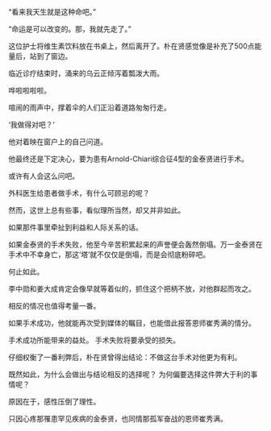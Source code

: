 “看来我天生就是这种命吧。”

“命运是可以改变的。那，我就先走了。”

这位护士将维生素饮料放在书桌上，然后离开了。朴在贤感觉像是补充了500点能量后，站到了窗边。

临近诊疗结束时，涌来的乌云正倾泻着瓢泼大雨。

哗啦啦啦啦。

喧闹的雨声中，撑着伞的人们正沿着道路匆匆行走。

‘我做得对吧？’

他对着映在窗户上的自己问道。

他最终还是下定决心，要为患有Arnold-Chiari综合征4型的金泰贤进行手术。

或许有人会这么问吧。

外科医生给患者做手术，有什么可顾忌的呢？

然而，这世上总有些事，看似理所当然，却又并非如此。

如果那件事里牵扯到利益和人际关系的话。

如果金泰贤的手术失败，他至今辛苦积累起来的声誉便会轰然倒塌。万一金泰贤在手术中不幸身亡，那这‘塔’就不仅仅是倒塌，而是会彻底粉碎吧。

何止如此。

李中勋和姜大成肯定会像早就等着似的，抓住这个把柄不放，对他群起而攻之。

相反的情况也值得考量一番。

如果手术成功，他就能再次受到媒体的瞩目，也能借此报答恩师崔秀满的情分。

手术成功所能带来的益处。
手术失败将要承受的损失。

仔细权衡了一番利弊后，朴在贤曾得出结论：不做这台手术对他更为有利。

既然如此，为什么会做出与结论相反的选择呢？
为何偏要选择这件弊大于利的事情呢？

原因在于，感性压倒了理性。

只因心疼那罹患罕见疾病的金泰贤，也同情那孤军奋战的恩师崔秀满。